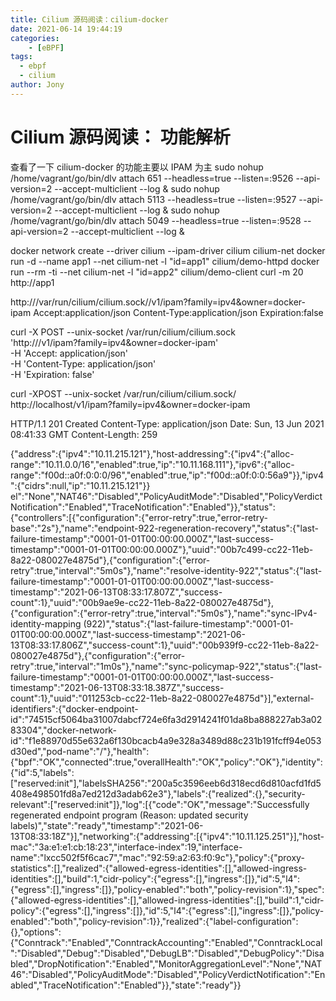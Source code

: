 ```yaml
---
title: Cilium 源码阅读：cilium-docker
date: 2021-06-14 19:44:19
categories: 
	- [eBPF]
tags:
  - ebpf
  - cilium
author: Jony
---
```




# Cilium 源码阅读： 功能解析

查看了一下 cilium-docker 的功能主要以 IPAM 为主
sudo nohup /home/vagrant/go/bin/dlv attach 651 --headless=true --listen=:9526  --api-version=2 --accept-multiclient --log &
sudo nohup /home/vagrant/go/bin/dlv attach 5113 --headless=true --listen=:9527  --api-version=2 --accept-multiclient --log &
sudo nohup /home/vagrant/go/bin/dlv attach 5049 --headless=true --listen=:9528  --api-version=2 --accept-multiclient --log &

docker network create --driver cilium --ipam-driver cilium cilium-net
docker run -d --name app1 --net cilium-net -l "id=app1" cilium/demo-httpd
docker run --rm -ti --net cilium-net -l "id=app2" cilium/demo-client curl -m 20 http://app1


http:///var/run/cilium/cilium.sock//v1/ipam?family=ipv4&owner=docker-ipam
Accept:application/json
Content-Type:application/json
Expiration:false


curl -X POST --unix-socket /var/run/cilium/cilium.sock \
  'http:///v1/ipam?family=ipv4&owner=docker-ipam' \
  -H 'Accept: application/json' \
  -H 'Content-Type: application/json' \
  -H 'Expiration: false' 



curl -XPOST --unix-socket /var/run/cilium/cilium.sock/  http://localhost/v1/ipam?family=ipv4&owner=docker-ipam

HTTP/1.1 201 Created
Content-Type: application/json
Date: Sun, 13 Jun 2021 08:41:33 GMT
Content-Length: 259

{"address":{"ipv4":"10.11.215.121"},"host-addressing":{"ipv4":{"alloc-range":"10.11.0.0/16","enabled":true,"ip":"10.11.168.111"},"ipv6":{"alloc-range":"f00d::a0f:0:0:0/96","enabled":true,"ip":"f00d::a0f:0:0:56a9"}},"ipv4":{"cidrs":null,"ip":"10.11.215.121"}}
el":"None","NAT46":"Disabled","PolicyAuditMode":"Disabled","PolicyVerdictNotification":"Enabled","TraceNotification":"Enabled"}},"status":{"controllers":[{"configuration":{"error-retry":true,"error-retry-base":"2s"},"name":"endpoint-922-regeneration-recovery","status":{"last-failure-timestamp":"0001-01-01T00:00:00.000Z","last-success-timestamp":"0001-01-01T00:00:00.000Z"},"uuid":"00b7c499-cc22-11eb-8a22-080027e4875d"},{"configuration":{"error-retry":true,"interval":"5m0s"},"name":"resolve-identity-922","status":{"last-failure-timestamp":"0001-01-01T00:00:00.000Z","last-success-timestamp":"2021-06-13T08:33:17.807Z","success-count":1},"uuid":"00b9ae9e-cc22-11eb-8a22-080027e4875d"},{"configuration":{"error-retry":true,"interval":"5m0s"},"name":"sync-IPv4-identity-mapping (922)","status":{"last-failure-timestamp":"0001-01-01T00:00:00.000Z","last-success-timestamp":"2021-06-13T08:33:17.806Z","success-count":1},"uuid":"00b939f9-cc22-11eb-8a22-080027e4875d"},{"configuration":{"error-retry":true,"interval":"1m0s"},"name":"sync-policymap-922","status":{"last-failure-timestamp":"0001-01-01T00:00:00.000Z","last-success-timestamp":"2021-06-13T08:33:18.387Z","success-count":1},"uuid":"011253cb-cc22-11eb-8a22-080027e4875d"}],"external-identifiers":{"docker-endpoint-id":"74515cf5064ba31007dabcf724e6fa3d2914241f01da8ba888227ab3a0283304","docker-network-id":"f1e88970d55e632a6f130bcacb4a9e328a3489d88c231b191fcff94e053d30ed","pod-name":"/"},"health":{"bpf":"OK","connected":true,"overallHealth":"OK","policy":"OK"},"identity":{"id":5,"labels":["reserved:init"],"labelsSHA256":"200a5c3596eeb6d318ecd6d810acfd1fd5408e498501fd8a7ed212d3adab62e3"},"labels":{"realized":{},"security-relevant":["reserved:init"]},"log":[{"code":"OK","message":"Successfully regenerated endpoint program (Reason: updated security labels)","state":"ready","timestamp":"2021-06-13T08:33:18Z"}],"networking":{"addressing":[{"ipv4":"10.11.125.251"}],"host-mac":"3a:e1:e1:cb:18:23","interface-index":19,"interface-name":"lxcc502f5f6cac7","mac":"92:59:a2:63:f0:9c"},"policy":{"proxy-statistics":[],"realized":{"allowed-egress-identities":[],"allowed-ingress-identities":[],"build":1,"cidr-policy":{"egress":[],"ingress":[]},"id":5,"l4":{"egress":[],"ingress":[]},"policy-enabled":"both","policy-revision":1},"spec":{"allowed-egress-identities":[],"allowed-ingress-identities":[],"build":1,"cidr-policy":{"egress":[],"ingress":[]},"id":5,"l4":{"egress":[],"ingress":[]},"policy-enabled":"both","policy-revision":1}},"realized":{"label-configuration":{},"options":{"Conntrack":"Enabled","ConntrackAccounting":"Enabled","ConntrackLocal":"Disabled","Debug":"Disabled","DebugLB":"Disabled","DebugPolicy":"Disabled","DropNotification":"Enabled","MonitorAggregationLevel":"None","NAT46":"Disabled","PolicyAuditMode":"Disabled","PolicyVerdictNotification":"Enabled","TraceNotification":"Enabled"}},"state":"ready"}}
